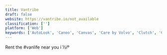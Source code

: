 ```yaml
---
title: Vantribe
draft: false 
website: https://vantribe.io/not_available
classification: ['']
platform: ['Web']
keywords: ['AutoLook', 'Canoo', 'Canvas', 'Care by Volvo', 'Clutch', 'Croove', 'EV Cure', 'FlightCar', 'Getaround', 'Gig', 'Lyft Rentals', 'New Lyft App on IOS', 'ShIFTdaddy', 'Sir Ghost', 'Skurt', 'Spin', 'Steer', 'Vinty', 'WaiveCar', 'WeShare', 'Wrapify', 'uberCOMMUTE']
---
```

Rent the #vanlife near you í ½íº